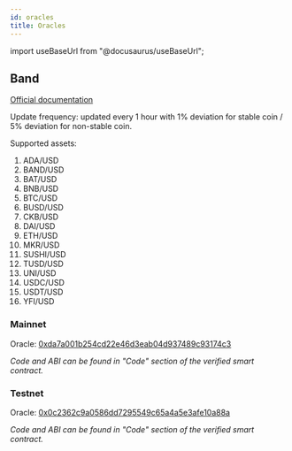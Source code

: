 ```yaml
---
id: oracles
title: Oracles
---
```

import useBaseUrl from "@docusaurus/useBaseUrl";

## Band

[Official documentation](https://docs.bandchain.org/band-standard-dataset/supported-blockchains.html)

Update frequency: updated every 1 hour with 1% deviation for stable coin / 5% deviation for non-stable coin.

Supported assets:
1. ADA/USD
2. BAND/USD
3. BAT/USD
4. BNB/USD
5. BTC/USD
6. BUSD/USD
7. CKB/USD
8. DAI/USD
9. ETH/USD
10. MKR/USD
11. SUSHI/USD
12. TUSD/USD
13. UNI/USD
14. USDC/USD
15. USDT/USD
16. YFI/USD

### Mainnet

Oracle: [0xda7a001b254cd22e46d3eab04d937489c93174c3](https://gwscan.com/address/0xDA7a001b254CD22e46d3eAB04d937489c93174C3)

*Code and ABI can be found in "Code" section of the verified smart contract.*

### Testnet

Oracle: [0x0c2362c9a0586dd7295549c65a4a5e3afe10a88a](https://v1.testnet.gwscan.com/address/0x0c2362c9A0586Dd7295549C65a4A5e3aFE10a88A)

*Code and ABI can be found in "Code" section of the verified smart contract.*